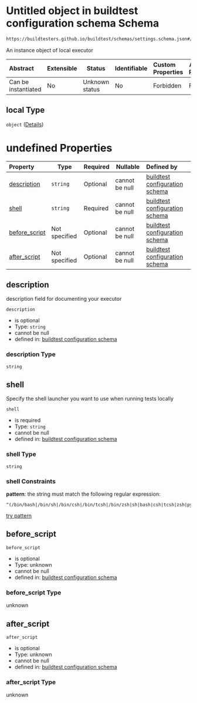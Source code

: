 # Untitled object in buildtest configuration schema Schema

```txt
https://buildtesters.github.io/buildtest/schemas/settings.schema.json#/definitions/local
```

An instance object of local executor


| Abstract            | Extensible | Status         | Identifiable | Custom Properties | Additional Properties | Access Restrictions | Defined In                                                                   |
| :------------------ | ---------- | -------------- | ------------ | :---------------- | --------------------- | ------------------- | ---------------------------------------------------------------------------- |
| Can be instantiated | No         | Unknown status | No           | Forbidden         | Forbidden             | none                | [settings.schema.json\*](../out/settings.schema.json "open original schema") |

## local Type

`object` ([Details](settings-definitions-local.md))

# undefined Properties

| Property                        | Type          | Required | Nullable       | Defined by                                                                                                                                                                                                        |
| :------------------------------ | ------------- | -------- | -------------- | :---------------------------------------------------------------------------------------------------------------------------------------------------------------------------------------------------------------- |
| [description](#description)     | `string`      | Optional | cannot be null | [buildtest configuration schema](settings-definitions-local-properties-description.md "https&#x3A;//buildtesters.github.io/buildtest/schemas/settings.schema.json#/definitions/local/properties/description")     |
| [shell](#shell)                 | `string`      | Required | cannot be null | [buildtest configuration schema](settings-definitions-local-properties-shell.md "https&#x3A;//buildtesters.github.io/buildtest/schemas/settings.schema.json#/definitions/local/properties/shell")                 |
| [before_script](#before_script) | Not specified | Optional | cannot be null | [buildtest configuration schema](settings-definitions-local-properties-before_script.md "https&#x3A;//buildtesters.github.io/buildtest/schemas/settings.schema.json#/definitions/local/properties/before_script") |
| [after_script](#after_script)   | Not specified | Optional | cannot be null | [buildtest configuration schema](settings-definitions-local-properties-after_script.md "https&#x3A;//buildtesters.github.io/buildtest/schemas/settings.schema.json#/definitions/local/properties/after_script")   |

## description

description field for documenting your executor


`description`

-   is optional
-   Type: `string`
-   cannot be null
-   defined in: [buildtest configuration schema](settings-definitions-local-properties-description.md "https&#x3A;//buildtesters.github.io/buildtest/schemas/settings.schema.json#/definitions/local/properties/description")

### description Type

`string`

## shell

Specify the shell launcher you want to use when running tests locally


`shell`

-   is required
-   Type: `string`
-   cannot be null
-   defined in: [buildtest configuration schema](settings-definitions-local-properties-shell.md "https&#x3A;//buildtesters.github.io/buildtest/schemas/settings.schema.json#/definitions/local/properties/shell")

### shell Type

`string`

### shell Constraints

**pattern**: the string must match the following regular expression: 

```regexp
^(/bin/bash|/bin/sh|/bin/csh|/bin/tcsh|/bin/zsh|sh|bash|csh|tcsh|zsh|python).*
```

[try pattern](https://regexr.com/?expression=%5E(%2Fbin%2Fbash%7C%2Fbin%2Fsh%7C%2Fbin%2Fcsh%7C%2Fbin%2Ftcsh%7C%2Fbin%2Fzsh%7Csh%7Cbash%7Ccsh%7Ctcsh%7Czsh%7Cpython).* "try regular expression with regexr.com")

## before_script




`before_script`

-   is optional
-   Type: unknown
-   cannot be null
-   defined in: [buildtest configuration schema](settings-definitions-local-properties-before_script.md "https&#x3A;//buildtesters.github.io/buildtest/schemas/settings.schema.json#/definitions/local/properties/before_script")

### before_script Type

unknown

## after_script




`after_script`

-   is optional
-   Type: unknown
-   cannot be null
-   defined in: [buildtest configuration schema](settings-definitions-local-properties-after_script.md "https&#x3A;//buildtesters.github.io/buildtest/schemas/settings.schema.json#/definitions/local/properties/after_script")

### after_script Type

unknown
